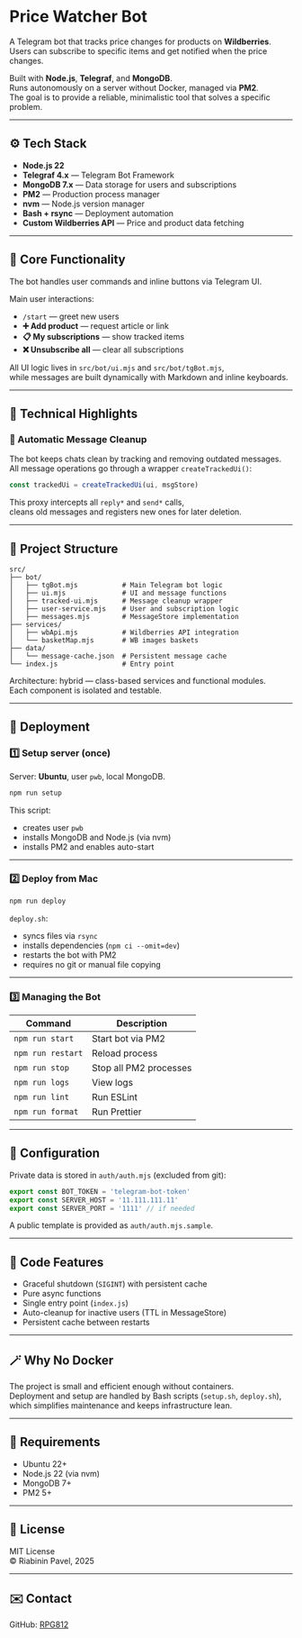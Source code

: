 # Price Watcher Bot

A Telegram bot that tracks price changes for products on **Wildberries**.  
Users can subscribe to specific items and get notified when the price changes.

Built with **Node.js**, **Telegraf**, and **MongoDB**.  
Runs autonomously on a server without Docker, managed via **PM2**.  
The goal is to provide a reliable, minimalistic tool that solves a specific problem.

---

## ⚙️ Tech Stack

- **Node.js 22**
- **Telegraf 4.x** — Telegram Bot Framework  
- **MongoDB 7.x** — Data storage for users and subscriptions  
- **PM2** — Production process manager  
- **nvm** — Node.js version manager  
- **Bash + rsync** — Deployment automation  
- **Custom Wildberries API** — Price and product data fetching

---

## 🧩 Core Functionality

The bot handles user commands and inline buttons via Telegram UI.

Main user interactions:
- `/start` — greet new users  
- **➕ Add product** — request article or link  
- **📋 My subscriptions** — show tracked items  
- **❌ Unsubscribe all** — clear all subscriptions  

All UI logic lives in `src/bot/ui.mjs` and `src/bot/tgBot.mjs`,  
while messages are built dynamically with Markdown and inline keyboards.

---

## 🧠 Technical Highlights

### 🔹 Automatic Message Cleanup

The bot keeps chats clean by tracking and removing outdated messages.  
All message operations go through a wrapper `createTrackedUi()`:

```js
const trackedUi = createTrackedUi(ui, msgStore)
```

This proxy intercepts all `reply*` and `send*` calls,  
cleans old messages and registers new ones for later deletion.

---

## 🧱 Project Structure

```
src/
├── bot/
│   ├── tgBot.mjs           # Main Telegram bot logic
│   ├── ui.mjs              # UI and message functions
│   ├── tracked-ui.mjs      # Message cleanup wrapper
│   ├── user-service.mjs    # User and subscription logic
│   ├── messages.mjs        # MessageStore implementation
├── services/
│   ├── wbApi.mjs           # Wildberries API integration
│   └── basketMap.mjs       # WB images baskets
├── data/
│   └── message-cache.json  # Persistent message cache
└── index.js                # Entry point
```

Architecture: hybrid — class-based services and functional modules.  
Each component is isolated and testable.

---

## 🚀 Deployment

### 1️⃣ Setup server (once)

Server: **Ubuntu**, user `pwb`, local MongoDB.

```bash
npm run setup
```

This script:
- creates user `pwb`
- installs MongoDB and Node.js (via nvm)
- installs PM2 and enables auto-start

---

### 2️⃣ Deploy from Mac

```bash
npm run deploy
```

`deploy.sh`:
- syncs files via `rsync`  
- installs dependencies (`npm ci --omit=dev`)  
- restarts the bot with PM2  
- requires no git or manual file copying

---

### 3️⃣ Managing the Bot

| Command | Description |
|----------|-------------|
| `npm run start` | Start bot via PM2 |
| `npm run restart` | Reload process |
| `npm run stop` | Stop all PM2 processes |
| `npm run logs` | View logs |
| `npm run lint` | Run ESLint |
| `npm run format` | Run Prettier |

---

## 🔑 Configuration

Private data is stored in `auth/auth.mjs` (excluded from git):

```js
export const BOT_TOKEN = 'telegram-bot-token'
export const SERVER_HOST = '11.111.111.11'
export const SERVER_PORT = '1111' // if needed
```

A public template is provided as `auth/auth.mjs.sample`.

---

## 🧠 Code Features

- Graceful shutdown (`SIGINT`) with persistent cache  
- Pure async functions  
- Single entry point (`index.js`)  
- Auto-cleanup for inactive users (TTL in MessageStore)  
- Persistent cache between restarts  

---

## 🪄 Why No Docker

The project is small and efficient enough without containers.  
Deployment and setup are handled by Bash scripts (`setup.sh`, `deploy.sh`),  
which simplifies maintenance and keeps infrastructure lean.

---

## 🧩 Requirements

- Ubuntu 22+
- Node.js 22 (via nvm)
- MongoDB 7+
- PM2 5+

---

## 📜 License

MIT License  
© Riabinin Pavel, 2025

---

## ✉️ Contact

GitHub: [RPG812](https://github.com/RPG812)
